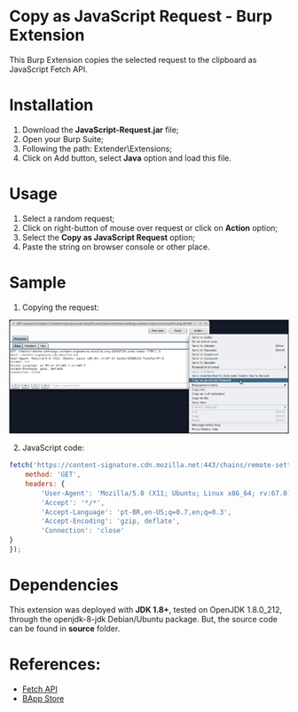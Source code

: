# Copy as JavaScript Request - Burp Extension

This Burp Extension copies the selected request to the clipboard as JavaScript Fetch API.

# Installation

1. Download the **JavaScript-Request.jar** file;
2. Open your Burp Suite;
3. Following the path: Extender\Extensions;
4. Click on Add button, select **Java** option and load this file.

# Usage

1. Select a random request;
2. Click on right-button of mouse over request or click on **Action** option;
3. Select the **Copy as JavaScript Request** option;
4. Paste the string on browser console or other place.

# Sample

1. Copying the request:

![Sample](/image/sample.png)

2. JavaScript code:

```javascript
fetch('https://content-signature.cdn.mozilla.net:443/chains/remote-settings.content-signature.mozilla.org-20190729.prod.chain',{
    method: 'GET',
    headers: {
        'User-Agent': 'Mozilla/5.0 (X11; Ubuntu; Linux x86_64; rv:67.0) Gecko/20100101 Firefox/67.0', 
        'Accept': '*/*', 
        'Accept-Language': 'pt-BR,en-US;q=0.7,en;q=0.3', 
        'Accept-Encoding': 'gzip, deflate', 
        'Connection': 'close'    
}
});
```

# Dependencies

This extension was deployed with **JDK 1.8+**, tested on OpenJDK 1.8.0_212, through the openjdk-8-jdk Debian/Ubuntu package. But, the source code can be found in **source** folder.

# References:

* [Fetch API](https://developer.mozilla.org/en-US/docs/Web/API/Fetch_API)
* [BApp Store](https://portswigger.net/bappstore)

